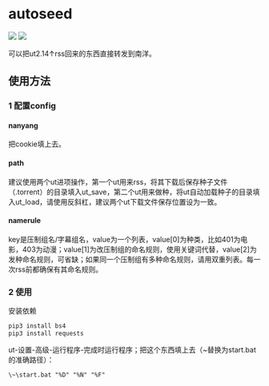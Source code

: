 # autoseed
![](https://img.shields.io/badge/python-3.7-red.svg) ![](https://img.shields.io/badge/ny-support-blue.svg)

可以把ut2.14↑rss回来的东西直接转发到南洋。<br>

## 使用方法

### 1 配置config

#### nanyang

把cookie填上去。

#### path

建议使用两个ut进项操作，第一个ut用来rss，将其下载后保存种子文件（.torrent）的目录填入ut_save，第二个ut用来做种，将ut自动加载种子的目录填入ut_load，请使用反斜杠，建议两个ut下载文件保存位置设为一致。

#### namerule

key是压制组名/字幕组名，value为一个列表，value[0]为种类，比如401为电影，403为动漫；value[1]为改压制组的命名规则，使用关键词代替，value[2]为发种命名规则，可省缺；如果同一个压制组有多种命名规则，请用双重列表。每一次rss前都确保有其命名规则。

### 2 使用

安装依赖
```powershell
pip3 install bs4
pip3 install requests
```

ut-设置-高级-运行程序-完成时运行程序；把这个东西填上去（~替换为start.bat的准确路径）：
```ut
\~\start.bat "%D" "%N" "%F"
```